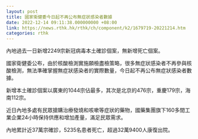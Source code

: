 ```yaml
---
layout: post
title: 國家衛健委今日起不再公布無症狀感染者數據
date: 2022-12-14 09:11:38.000000000 +08:00
link: https://news.rthk.hk/rthk/ch/component/k2/1679719-20221214.htm
categories: rthk
---
```


內地過去一日新增2249宗新冠病毒本土確診個案，無新增死亡個案。

國家衛健委公布，由於核酸檢測實施願檢盡檢策略，很多無症狀感染者不再參與核酸檢測，無法準確掌握無症狀感染者的實際數量，今日起不再公布無症狀感染者數據。

新增本土確診個案以廣東的1044宗佔最多，其次是北京的476宗，重慶179宗，海南112宗。

近日內地多處有民眾搶購治療發燒和咳嗽等症狀的藥物，國藥集團旗下160多間工業企業24小時保持供應和增加產量，滿足民眾需求。

內地累計近37萬宗確診，5235名患者死亡，超過32萬9400人康復出院。
